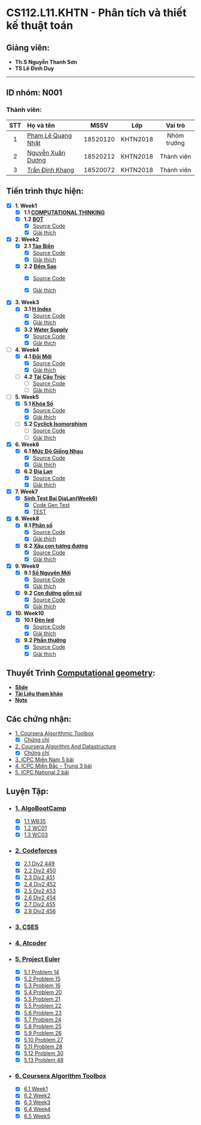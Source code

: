 # CS112.L11.KHTN - Phân tích và thiết kế thuật toán
## Giảng viên:
- **Th.S Nguyễn Thanh Sơn**
- **TS Lê Đình Duy**
---
## ID nhóm: N001

### Thành viên:
|STT| Họ và tên         |MSSV       |Lớp       |Vai trò      |
|:-:|:------------------|:---------:|:--------:|:-----------:|
| 1	|[Pham Lê Quang Nhật](mailto:18520120@gm.uit.edu.vn)	| 18520120	|KHTN2018  | Nhóm trưởng |
| 2	|[Nguyễn Xuân Dương](mailto:18520212@gm.uit.edu.vn)	| 18520212	|KHTN2018  | Thành viên  |
| 3	|[Trần Đình Khang](mailto:18520072@gm.uit.edu.vn)	| 18520072	|KHTN2018  | Thành viên  |

## Tiến trình thực hiện:

- [x] **1. Week1**
  - [x] **1.1 [COMPUTATIONAL THINKING](https://github.com/PhamLeQuangNhat/CS112.L11.KHTN/blob/master/Assignments/week1/Computational%20Thinking/Computer_Thinking_Recap.md)**
  - [x] **1.2 [BOT](https://github.com/PhamLeQuangNhat/CS112.L11.KHTN/tree/master/Assignments/week1/BOT)**
    - [x] [Source Code](https://github.com/PhamLeQuangNhat/CS112.L11.KHTN/blob/master/Assignments/week1/BOT/BOT.py)
    - [x] [Giải thích](https://github.com/PhamLeQuangNhat/CS112.L11.KHTN/blob/master/Assignments/week1/BOT/BOT.ipynb)

- [x] **2. Week2**
  - [x] **2.1 [Tảo Biển](https://github.com/PhamLeQuangNhat/CS112.L11.KHTN/tree/master/Assignments/week2/TAO_BIEN)**
    - [x] [Source Code](https://github.com/PhamLeQuangNhat/CS112.L11.KHTN/blob/master/Assignments/week2/TAO_BIEN/TAO_BIEN.py)
    - [x] [Giải thích](https://github.com/PhamLeQuangNhat/CS112.L11.KHTN/blob/master/Assignments/week2/TAO_BIEN/Tao_Bien.ipynb)
  - [x] **2.2 [Đếm Sao](https://github.com/PhamLeQuangNhat/CS112.L11.KHTN/tree/master/Assignments/week2/Counting_Star)**
    - [x] [Source Code](https://github.com/PhamLeQuangNhat/CS112.L11.KHTN/blob/master/Assignments/week2/Counting_Star/Counting_Star.py)
    - [x] [Giải thích](https://github.com/PhamLeQuangNhat/CS112.L11.KHTN/blob/master/Assignments/week2/Counting_Star/Tutorial_Counting_Stars.ipynb)


- [x] **3. Week3**
  - [x] **3.1 [H Index](https://github.com/PhamLeQuangNhat/CS112.L11.KHTN/tree/master/Assignments/week3/H_index)**
    - [x] [Source Code](https://github.com/PhamLeQuangNhat/CS112.L11.KHTN/blob/master/Assignments/week3/H_index/H_index.py)
    - [x] [Giải thích](https://github.com/PhamLeQuangNhat/CS112.L11.KHTN/blob/master/Assignments/week3/H_index/H_index.ipynb)
  - [x] **3.2 [Water Supply](https://github.com/PhamLeQuangNhat/CS112.L11.KHTN/tree/master/Assignments/week3/WaterSupply)**
    - [x] [Source Code](https://github.com/PhamLeQuangNhat/CS112.L11.KHTN/blob/master/Assignments/week3/WaterSupply/WaterSupply.py)
    - [x] [Giải thích](https://github.com/PhamLeQuangNhat/CS112.L11.KHTN/blob/master/Assignments/week3/WaterSupply/Tutorial_Water_Supply.ipynb)

- [ ] **4. Week4**
  - [x] **4.1 [Đổi Mới](https://github.com/PhamLeQuangNhat/CS112.L11.KHTN/tree/master/Assignments/week4/doi_moi)**
    - [x] [Source Code](https://github.com/PhamLeQuangNhat/CS112.L11.KHTN/blob/master/Assignments/week4/doi_moi/Doi_moi.py)
    - [x] [Giải thích](https://github.com/PhamLeQuangNhat/CS112.L11.KHTN/blob/master/Assignments/week4/Report_week4.ipynb)
  - [ ] **4.2 [Tái Cấu Trúc]()**
    - [ ] [Source Code]()
    - [ ] [Giải thích]()
    
- [ ] **5. Week5**
  - [x] **5.1 [Khóa Số](https://github.com/PhamLeQuangNhat/CS112.L11.KHTN/tree/master/Assignments/week5/KhoaSo)**
    - [x] [Source Code](https://github.com/PhamLeQuangNhat/CS112.L11.KHTN/blob/master/Assignments/week5/KhoaSo/KhoaSo.py)
    - [x] [Giải thích](https://github.com/PhamLeQuangNhat/CS112.L11.KHTN/blob/master/Assignments/week5/Report_week5.ipynb)
  - [ ] **5.2 [Cyclick Isomorphism]()**
    - [ ] [Source Code]()
    - [ ] [Giải thích]()

- [x] **6. Week6**
  - [x] **6.1 [Mức Độ Giống Nhau](https://github.com/PhamLeQuangNhat/CS112.L11.KHTN/tree/master/Assignments/week6/Muc_Do_Giong_Nhau)**
    - [x] [Source Code](https://github.com/PhamLeQuangNhat/CS112.L11.KHTN/blob/master/Assignments/week6/Muc_Do_Giong_Nhau/MucDoGiongNhau.py)
    - [x] [Giải thích](https://github.com/PhamLeQuangNhat/CS112.L11.KHTN/blob/master/Assignments/week6/Report_week6.ipynb)
  - [x] **6.2 [Địa Lan](https://github.com/PhamLeQuangNhat/CS112.L11.KHTN/tree/master/Assignments/week6/DiaLan)**
    - [x] [Source Code](https://github.com/PhamLeQuangNhat/CS112.L11.KHTN/blob/master/Assignments/week6/DiaLan/DiaLan.py)
    - [x] [Giải thích](https://github.com/PhamLeQuangNhat/CS112.L11.KHTN/blob/master/Assignments/week6/Report_week6.ipynb)

- [x] **7. Week7**
  - [x] **[Sinh Test Bai DiaLan(Week6)](https://github.com/PhamLeQuangNhat/CS112.L11.KHTN/tree/master/Assignments/week7)**
    - [x] [Code Gen Test](https://github.com/PhamLeQuangNhat/CS112.L11.KHTN/blob/master/Assignments/week7/gen_test.py)
    - [x] [TEST](https://github.com/PhamLeQuangNhat/CS112.L11.KHTN/tree/master/Assignments/week7)

- [x] **8. Week8**
  - [x] **8.1 [Phân số](https://github.com/PhamLeQuangNhat/CS112.L11.KHTN/tree/master/Assignments/week8)**
    - [x] [Source Code](https://github.com/PhamLeQuangNhat/CS112.L11.KHTN/blob/master/Assignments/week8/PhanSo.py)
    - [x] [Giải thích](https://github.com/PhamLeQuangNhat/CS112.L11.KHTN/blob/master/Assignments/week8/Report_week8.ipynb)
  - [x] **8.2 [Xâu con tương đương](https://github.com/PhamLeQuangNhat/CS112.L11.KHTN/tree/master/Assignments/week8)**
    - [x] [Source Code](https://github.com/PhamLeQuangNhat/CS112.L11.KHTN/blob/master/Assignments/week8/XauConTuongDuong.py)
    - [x] [Giải thích](https://github.com/PhamLeQuangNhat/CS112.L11.KHTN/blob/master/Assignments/week8/Report_week8.ipynb)

- [x] **9. Week9**
  - [x] **9.1 [Số Nguyên Mới](https://github.com/PhamLeQuangNhat/CS112.L11.KHTN/tree/master/Assignments/week9)**
    - [x] [Source Code](https://github.com/PhamLeQuangNhat/CS112.L11.KHTN/blob/master/Assignments/week9/SoNguyenMoi.py)
    - [x] [Giải thích](https://github.com/PhamLeQuangNhat/CS112.L11.KHTN/blob/master/Assignments/week9/Report_week9.ipynb)
  - [x] **9.2 [Con đường gốm sứ](https://github.com/PhamLeQuangNhat/CS112.L11.KHTN/tree/master/Assignments/week9)**
    - [x] [Source Code](https://github.com/PhamLeQuangNhat/CS112.L11.KHTN/blob/master/Assignments/week9/ConDuongGomSu.py)
    - [x] [Giải thích](https://github.com/PhamLeQuangNhat/CS112.L11.KHTN/blob/master/Assignments/week9/Report_week9.ipynb)
    
- [x] **10. Week10**
  - [x] **10.1 [Đèn led](https://github.com/PhamLeQuangNhat/CS112.L11.KHTN/tree/master/Assignments/week10)**
    - [x] [Source Code](https://github.com/PhamLeQuangNhat/CS112.L11.KHTN/blob/master/Assignments/week10/den_led.py)
    - [x] [Giải thích](https://github.com/PhamLeQuangNhat/CS112.L11.KHTN/blob/master/Assignments/week10/Report_week10.ipynb)
  - [x] **9.2 [Phần thưởng](https://github.com/PhamLeQuangNhat/CS112.L11.KHTN/tree/master/Assignments/week10)**
    - [x] [Source Code](https://github.com/PhamLeQuangNhat/CS112.L11.KHTN/blob/master/Assignments/week10/PhanThuong.py)
    - [x] [Giải thích](https://github.com/PhamLeQuangNhat/CS112.L11.KHTN/blob/master/Assignments/week10/Report_week10.ipynb)

## Thuyết Trình [Computational geometry](https://en.wikipedia.org/wiki/Computational_geometry):
 - **[Slide](https://github.com/PhamLeQuangNhat/CS112.L11.KHTN/blob/master/Presenting/Slides/CS112-Computational%20Geometry.pptx)**
 - **[Tài Liệu tham khảo](https://github.com/PhamLeQuangNhat/CS112.L11.KHTN/tree/master/Presenting/docs)**
 - **[Note](https://github.com/PhamLeQuangNhat/CS112.L11.KHTN/blob/master/Presenting/Note.md)**
 
## Các chứng nhận:
 - [1. Coursera Algorithmic Toolbox](https://www.coursera.org/learn/algorithmic-toolbox)
   - [x] [Chứng chỉ]()
 - [2. Coursera Algorithm And Datastructure]()
   - [x] [Chứng chỉ]()
 - [3. ICPC Miền Nam 5 bài](https://github.com/PhamLeQuangNhat/CS112.L11.KHTN/blob/master/Plus%20mark/Pham%20Le%20Quang%20Nhat/DIEM_KHUYEN_KHICH.ipynb)
 - [4. ICPC Miền Bắc - Trung 3 bài](https://github.com/PhamLeQuangNhat/CS112.L11.KHTN/blob/master/Plus%20mark/Pham%20Le%20Quang%20Nhat/DIEM_KHUYEN_KHICH.ipynb)
 - [5. ICPC National 2 bài](https://github.com/PhamLeQuangNhat/CS112.L11.KHTN/blob/master/Plus%20mark/Pham%20Le%20Quang%20Nhat/DIEM_KHUYEN_KHICH.ipynb)

## Luyện Tập:
 - ### **[1. AlgoBootCamp](https://github.com/PhamLeQuangNhat/CS112.L11.KHTN/tree/master/AlgoBootcamp)**
   - [x] [1.1 WB35](https://github.com/PhamLeQuangNhat/CS112.L11.KHTN/tree/master/AlgoBootcamp/WB35)
   - [x] [1.2 WC01](https://github.com/PhamLeQuangNhat/CS112.L11.KHTN/tree/master/AlgoBootcamp/WC01)
   - [x] [1.3 WC03](https://github.com/PhamLeQuangNhat/CS112.L11.KHTN/tree/master/AlgoBootcamp/WC03)
 - ### **[2. Codeforces](https://github.com/PhamLeQuangNhat/CS112.L11.KHTN/tree/master/Practice/Codeforces)**
   - [x] [2.1 Div2 449](https://github.com/PhamLeQuangNhat/CS112.L11.KHTN/tree/master/Practice/Codeforces/Div2_449)
   - [x] [2.2 Div2 450](https://github.com/PhamLeQuangNhat/CS112.L11.KHTN/tree/master/Practice/Codeforces/Div2_450)
   - [x] [2.3 Div2 451](https://github.com/PhamLeQuangNhat/CS112.L11.KHTN/tree/master/Practice/Codeforces/Div2_451)
   - [x] [2.4 Div2 452](https://github.com/PhamLeQuangNhat/CS112.L11.KHTN/tree/master/Practice/Codeforces/Div2_452)
   - [x] [2.5 Div2 453](https://github.com/PhamLeQuangNhat/CS112.L11.KHTN/tree/master/Practice/Codeforces/Div2_453)
   - [x] [2.6 Div2 454](https://github.com/PhamLeQuangNhat/CS112.L11.KHTN/tree/master/Practice/Codeforces/Div2_454)
   - [x] [2.7 Div2 455](https://github.com/PhamLeQuangNhat/CS112.L11.KHTN/tree/master/Practice/Codeforces/Div2_455)
   - [x] [2.8 Div2 456](https://github.com/PhamLeQuangNhat/CS112.L11.KHTN/tree/master/Practice/Codeforces/Div2_456)
 - ### **[3. CSES](https://github.com/PhamLeQuangNhat/CS112.L11.KHTN/tree/master/Practice/CSES)**
 - ### **[4. Atcoder]()**
 - ### **[5. Project Euler](https://github.com/PhamLeQuangNhat/CS112.L11.KHTN/tree/master/Practice/Project_Euler)**
    - [x] [5.1 Problem 14](https://github.com/PhamLeQuangNhat/CS112.L11.KHTN/tree/master/Practice/Project_Euler/Problem14)
    - [x] [5.2 Problem 15](https://github.com/PhamLeQuangNhat/CS112.L11.KHTN/blob/master/Practice/Project_Euler/Problem15.py)
    - [x] [5.3 Problem 16](https://github.com/PhamLeQuangNhat/CS112.L11.KHTN/blob/master/Practice/Project_Euler/Problem16.py)
    - [x] [5.4 Problem 20](https://github.com/PhamLeQuangNhat/CS112.L11.KHTN/blob/master/Practice/Project_Euler/Problem20.py)
    - [x] [5.5 Problem 21](https://github.com/PhamLeQuangNhat/CS112.L11.KHTN/blob/master/Practice/Project_Euler/Problem21.py)
    - [x] [5.5 Problem 22](https://github.com/PhamLeQuangNhat/CS112.L11.KHTN/blob/master/Practice/Project_Euler/Problem22.py)
    - [x] [5.6 Problem 23](https://github.com/PhamLeQuangNhat/CS112.L11.KHTN/blob/master/Practice/Project_Euler/Problem23.py)
    - [x] [5.7 Problem 24](https://github.com/PhamLeQuangNhat/CS112.L11.KHTN/blob/master/Practice/Project_Euler/Problem24.py)
    - [x] [5.8 Problem 25](https://github.com/PhamLeQuangNhat/CS112.L11.KHTN/blob/master/Practice/Project_Euler/Problem25.py)
    - [x] [5.9 Problem 26](https://github.com/PhamLeQuangNhat/CS112.L11.KHTN/blob/master/Practice/Project_Euler/Problem26.py)
    - [x] [5.10 Problem 27](https://github.com/PhamLeQuangNhat/CS112.L11.KHTN/blob/master/Practice/Project_Euler/Problem27.py)
    - [x] [5.11 Problem 28](https://github.com/PhamLeQuangNhat/CS112.L11.KHTN/blob/master/Practice/Project_Euler/Problem28.py)
    - [x] [5.12 Problem 30](https://github.com/PhamLeQuangNhat/CS112.L11.KHTN/blob/master/Practice/Project_Euler/Problem30.py)
    - [x] [5.13 Problem 48](https://github.com/PhamLeQuangNhat/CS112.L11.KHTN/blob/master/Practice/Project_Euler/Problem48.py)
 - ### **[6. Coursera Algorithm Toolbox](https://github.com/PhamLeQuangNhat/CS112.L11.KHTN/tree/master/Practice/Coursera/Algorithmic_toolbox)**
    - [x] [6.1 Week1](https://github.com/PhamLeQuangNhat/CS112.L11.KHTN/tree/master/Practice/Coursera/Algorithmic_toolbox/week1)
    - [x] [6.2 Week2](https://github.com/PhamLeQuangNhat/CS112.L11.KHTN/tree/master/Practice/Coursera/Algorithmic_toolbox/week2)
    - [x] [6.3 Week3](https://github.com/PhamLeQuangNhat/CS112.L11.KHTN/tree/master/Practice/Coursera/Algorithmic_toolbox/week3)
    - [x] [6.4 Week4](https://github.com/PhamLeQuangNhat/CS112.L11.KHTN/tree/master/Practice/Coursera/Algorithmic_toolbox/week4)
    - [x] [6.5 Week5](https://github.com/PhamLeQuangNhat/CS112.L11.KHTN/tree/master/Practice/Coursera/Algorithmic_toolbox/week5)

